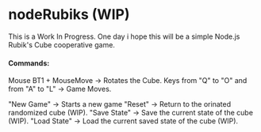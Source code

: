 nodeRubiks (WIP)
============================================================================
This is a Work In Progress.
One day i hope this will be a simple Node.js Rubik's Cube cooperative game.

<h4>Commands:</h4>

Mouse BT1 + MouseMove -> Rotates the Cube.
Keys from "Q" to "O" and from "A" to "L" -> Game Moves.

"New Game" -> Starts a new game
"Reset" -> Return to the orinated randomized cube (WIP).
"Save State" -> Save the current state of the cube (WIP).
"Load State" -> Load the current saved state of the cube (WIP).




